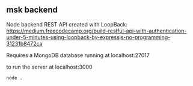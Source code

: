 ## msk backend

Node backend REST API created with LoopBack:
https://medium.freecodecamp.org/build-restful-api-with-authentication-under-5-minutes-using-loopback-by-expressjs-no-programming-31231b8472ca

Requires a MongoDB database running at localhost:27017

to run the server at localhost:3000 
```
node .
```
